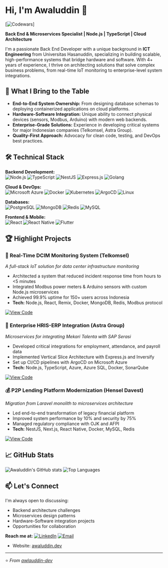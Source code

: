 # Hi, I'm Awaluddin 👋
[![Codewars](https://www.codewars.com/users/Awaluddin0001/badges/micro)]

**Back End & Microservices Specialist | Node.js | TypeScript | Cloud Architecture**

I'm a passionate Back End Developer with a unique background in **ICT Engineering** from Universitas Hasanuddin, specializing in building scalable, high-performance systems that bridge hardware and software. With 4+ years of experience, I thrive on architecting solutions that solve complex business problems, from real-time IoT monitoring to enterprise-level system integrations.

## 🚀 What I Bring to the Table

- **End-to-End System Ownership:** From designing database schemas to deploying containerized applications on cloud platforms.
- **Hardware-Software Integration:** Unique ability to connect physical devices (sensors, Modbus, Arduino) with modern web backends.
- **Enterprise-Grade Solutions:** Experience in developing critical systems for major Indonesian companies (Telkomsel, Astra Group).
- **Quality-First Approach:** Advocacy for clean code, testing, and DevOps best practices.

## 🛠️ Technical Stack

**Backend Development:**  
![Node.js](https://img.shields.io/badge/Node.js-339933?logo=nodedotjs&logoColor=white)
![TypeScript](https://img.shields.io/badge/TypeScript-3178C6?logo=typescript&logoColor=white)
![NestJS](https://img.shields.io/badge/NestJS-E0234E?logo=nestjs&logoColor=white)
![Express.js](https://img.shields.io/badge/Express.js-000000?logo=express&logoColor=white)
![Golang](https://img.shields.io/badge/Go-00ADD8?logo=go&logoColor=white)

**Cloud & DevOps:**  
![Microsoft Azure](https://img.shields.io/badge/Azure-0078D4?logo=microsoftazure&logoColor=white)
![Docker](https://img.shields.io/badge/Docker-2496ED?logo=docker&logoColor=white)
![Kubernetes](https://img.shields.io/badge/Kubernetes-326CE5?logo=kubernetes&logoColor=white)
![ArgoCD](https://img.shields.io/badge/ArgoCD-EF7B4D?logo=argo&logoColor=white)
![Linux](https://img.shields.io/badge/Linux-FCC624?logo=linux&logoColor=black)

**Databases:**  
![PostgreSQL](https://img.shields.io/badge/PostgreSQL-4169E1?logo=postgresql&logoColor=white)
![MongoDB](https://img.shields.io/badge/MongoDB-47A248?logo=mongodb&logoColor=white)
![Redis](https://img.shields.io/badge/Redis-DC382D?logo=redis&logoColor=white)
![MySQL](https://img.shields.io/badge/MySQL-4479A1?logo=mysql&logoColor=white)

**Frontend & Mobile:**  
![React](https://img.shields.io/badge/React-61DAFB?logo=react&logoColor=black)
![React Native](https://img.shields.io/badge/React_Native-61DAFB?logo=react&logoColor=black)
![Flutter](https://img.shields.io/badge/Flutter-02569B?logo=flutter&logoColor=white)

## 🏆 Highlight Projects

### 🔌 Real-Time DCIM Monitoring System (Telkomsel)
_A full-stack IoT solution for data center infrastructure monitoring_

- Architected a system that reduced incident response time from hours to <5 minutes
- Integrated Modbus power meters & Arduino sensors with custom Node.js microservices
- Achieved 99.9% uptime for 150+ users across Indonesia
- **Tech:** Node.js, React, Remix, Docker, MongoDB, Redis, Modbus protocol

[![View Code](https://img.shields.io/badge/View-Code-green?style=flat)](link-to-repo)

### 🤖 Enterprise HRIS-ERP Integration (Astra Group)
_Microservices for integrating Mekari Talenta with SAP Serasi_

- Developed critical integrations for employment, attendance, and payroll data
- Implemented Vertical Slice Architecture with Express.js and Inversify
- Set up CI/CD pipelines with ArgoCD on Microsoft Azure
- **Tech:** Node.js, TypeScript, Azure, Azure SQL, Docker, SonarQube

[![View Code](https://img.shields.io/badge/View-Code-green?style=flat)](link-to-repo)

### 💰 P2P Lending Platform Modernization (Hensel Davest)
_Migration from Laravel monolith to microservices architecture_

- Led end-to-end transformation of legacy financial platform
- Improved system performance by 10% and security by 75%
- Managed regulatory compliance with OJK and AFPI
- **Tech:** NestJS, Next.js, React Native, Docker, MySQL, Redis

[![View Code](https://img.shields.io/badge/View-Code-green?style=flat)](link-to-repo)

## 📈 GitHub Stats

![Awaluddin's GitHub stats](https://github-readme-stats-fawn-theta.vercel.app/api?username=awaluddin-dev&show_icons=true&theme=dark&count_private=true) ![Top Languages](https://github-readme-stats-fawn-theta.vercel.app/api/top-langs/?username=awaluddin-dev&layout=compact&theme=dark&count_private=true)


## 📫 Let's Connect

I'm always open to discussing:
- Backend architecture challenges
- Microservices design patterns
- Hardware-Software integration projects
- Opportunities for collaboration

**Reach me at:**
[![LinkedIn](https://img.shields.io/badge/LinkedIn-Profile-blue?style=flat&logo=linkedin)](https://www.linkedin.com/in/awaluddin0001/)
[![Email](https://img.shields.io/badge/Email-Contact%20Me-red?style=flat&logo=gmail)](mailto:awal14h@gmail.com)
- Website: [awaluddin.dev](awaluddin.dev)

---

⭐ *From [awlauddin-dev](https://github.com/awaluddin-dev)*
